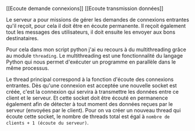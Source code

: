 [[Ecoute demande connexions]]
[[Ecoute transmission données]]


Le serveur a pour missions de gérer les demandes de connexions entrantes qu'il reçoit, pour cela il doit être en écoute permanente.
Il reçoit également tout les messages des utilisateurs, il doit ensuite les envoyer aux bons destinataires.

Pour cela dans mon script python j'ai eu recours à du multithreading grâce au module ```threading```. 
Le multithreading est une fonctionnalité du langage Python qui nous permet d'exécuter un programme en parallèle dans le même processus.

Le thread principal correspond à la fonction d'écoute des connexions entrantes. Dès qu'une connexion est acceptée une nouvelle socket est créée, c'est la connexion qui servira à transmettre les données entre ce client et le serveur. Et cette socket doit être écouté en permanence également afin de détecter à tout moment des données reçues par le serveur (envoyées par le client). 
Pour on va créer un nouveau thread qui écoute cette socket, le nombre de threads total est égal à ```nombre de clients + 1 (écoute du serveur)```.
